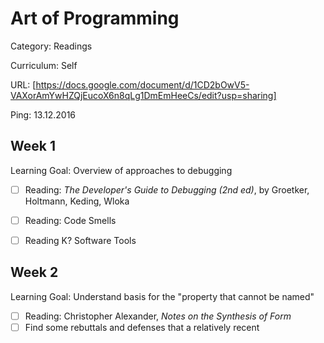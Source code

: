 # Art of Programming

Category: Readings

Curriculum: Self

URL: [https://docs.google.com/document/d/1CD2bOwV5-VAXorAmYwHZQjEucoX6n8qLg1DmEmHeeCs/edit?usp=sharing]

Ping: 13.12.2016

## Week 1

Learning Goal: Overview of approaches to debugging

- [ ] Reading: _The Developer's Guide to Debugging (2nd ed)_, by Groetker, Holtmann, Keding, Wloka
- [ ] Reading: Code Smells
- [ ] Reading K? Software Tools


## Week 2

Learning Goal: Understand basis for the "property that cannot be named"

- [ ] Reading: Christopher Alexander, _Notes on the Synthesis of Form_
- [ ] Find some rebuttals and defenses that a relatively recent

